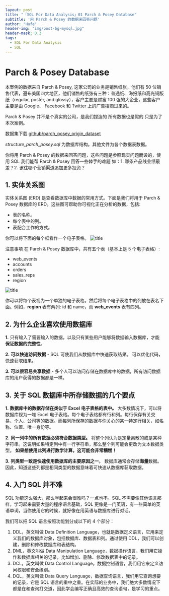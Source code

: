 ```yaml
---
layout: post
title: "「SQL For Data Analysis」01 Parch & Posey Database"
subtitle: '用 Parch & Posey 的数据来回答问题'
author: "Hufe"
header-img: "img/post-bg-mysql.jpg"
header-mask: 0.3
tags:
  - SQL For Data Analysis
  - SQL
---
```


# Parch & Posey Database

本案例的数据来自 Parch & Posey, 这家公司的业务是销售纸张，他们有 50 位销售代表，遍布美国四大地区，他们销售的纸张有三种：普通纸、海报纸和高光铜版纸（regular, poster, and glossy），客户主要是财富 100 强的大企业，这些客户主要是由 Google、 Facebook 和 Twitter 上的广告招商过来的。

Parch & Posey 并不是个真实的公司，是我们捏造的 所有数据也是假的 只是为了本次案例。

数据集下载 [github/parch_posey_origin_dataset](<https://github.com/hufe09/parch_posey_origin_dataset>)

*structure_parch_posey.sql* 为数据库结构。其他文件为各个数据表数据。

你将用 Parch & Posey 的数据来回答问题，这些问题是参照现实问题而设的，使用 SQL 我们能帮 Parch & Posey 回答一些棘手的难题 如：1. 哪条产品线业绩最差？2. 该往哪个营销渠道追加更多投资？

## 1. 实体关系图

实体关系图 (ERD) 是查看数据库中数据的常用方式。下面是我们将用于 Parch & Posey 数据库的 ERD。这些图可帮助你可视化正在分析的数据，包括:

- 表的名称。 
- 每个表中的列。 
- 表配合工作的方式。

你可以将下面的每个框看作一个电子表格。
![title](https://i.loli.net/2019/08/17/NtaeC1mzfAdJBjW.png)


注意事项
在 Parch & Posey 数据库中，共有五个表（基本上是 5 个电子表格）: 

- web_events 
- accounts 
- orders 
- sales_reps 
- region 

![title](https://i.loli.net/2019/08/17/Z1LaTqj9SMBpU4l.png)

你可以将每个表视为一个单独的电子表格。然后将每个电子表格中的列放在表名下面。例如，**region** 表有两列: id 和 name，而 **web_events** 表有四列。

## 2. 为什么企业喜欢使用数据库

**1.**   只有输入了需要输入的数据，以及只有某些用户能够将数据输入数据库，才能**保证数据的完整性**。

**2.**    **可以快速访问数据** - SQL 可使我们从数据库中快速获取结果。 可以优化代码，快速获取结果。 

**3.**    **可以很容易共享数据** - 多个人可以访问存储在数据库中的数据，所有访问数据库的用户获得的数据都是一样。

 

## 3. 关于 SQL 数据库中所存储数据的几个要点

**1.**    **数据库中的数据存储在类似于** **Excel** **电子表格的表中。** 大多数情况下，可以将数据库视为一堆 Excel 电子表格。每个电子表格都有行和列。每行保存有关交易、个人、公司等的数据。而每列所保存的数据与你关心的某一特定行相关，如名称、位置、唯一身份等。

**2.**    **同一列中的所有数据必须符合数据类型。** 将整个列认为是定量离散的或是某种字符串。这说明如果特定列中有一行字符串，那么整个列可能会更改为文本数据类型。 **如果想使用此列进行数学计算，这可能会非常糟糕！** 

**3.**    **列类型一致是快速使用数据库的主要原因之一**。 
 数据库通常会存储**海量**数据。因此，知道这些列都是相同类型的数据意味着可快速从数据库获取数据。



## 4. 入门 SQL 并不难

SQL 功能这么强大，那么学起来会很难吗？一点也不。SQL 不需要像其他语言那样，学习起来需要大量的程序语言基础，SQL 更像是一门英语，有一些简单的英语单词，当你使用它的时候，就好像在用英语与数据库进行对话。

我们可以把 SQL 语言按照功能划分成以下的 4 个部分：

1. DDL，英文叫做 Data Definition Language，也就是数据定义语言，它用来定义我们的数据库对象，包括数据库、数据表和列。通过使用 DDL，我们可以创建，删除和修改数据库和表结构。
2. DML，英文叫做 Data Manipulation Language，数据操作语言，我们用它操作和数据库相关的记录，比如增加、删除、修改数据表中的记录。
3. DCL，英文叫做 Data Control Language，数据控制语言，我们用它来定义访问权限和安全级别。
4. DQL，英文叫做 Data Query Language，数据查询语言，我们用它查询想要的记录，它是 SQL 语言的重中之重。在实际的业务中，我们绝大多数情况下都是在和查询打交道，因此学会编写正确且高效的查询语句，是学习的重点。